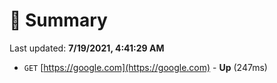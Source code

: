# 📖 Summary
Last updated: **7/19/2021, 4:41:29 AM**

- `GET` [https://google.com](https://google.com) - **Up** (247ms)
